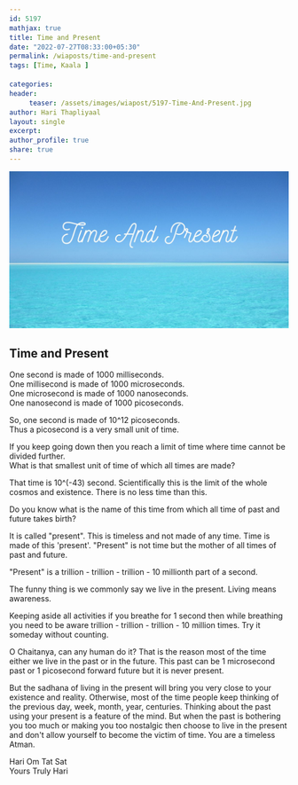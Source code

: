 ```yaml
--- 
id: 5197
mathjax: true  
title: Time and Present
date: "2022-07-27T08:33:00+05:30"
permalink: /wiaposts/time-and-present
tags: [Time, Kaala ]    

categories: 
header:
     teaser: /assets/images/wiapost/5197-Time-And-Present.jpg
author: Hari Thapliyaal 
layout: single 
excerpt:  
author_profile: true 
share: true 
---
```


![Time and Present](/assets/images/wiapost/5197-Time-And-Present.jpg)      
    
## Time and Present      
    
One second is made of 1000 milliseconds.    
One millisecond is made of 1000 microseconds.    
One microsecond is made of 1000 nanoseconds.    
One nanosecond is made of 1000 picoseconds.    
     
So, one second is made of 10^12 picoseconds.    
Thus a picosecond is a very small unit of time.    
     
If you keep going down then you reach a limit of time where time cannot be divided further.    
What is that smallest unit of time of which all times are made?    
     
That time is 10^(-43) second. Scientifically this is the limit of the whole cosmos and existence. There is no less time than this.    
     
Do you know what is the name of this time from which all time of past and future takes birth?    
     
It is called "present". This is timeless and not made of any time. Time is made of this 'present'. "Present" is not time but the mother of all times of past and future.    
     
"Present" is a trillion - trillion - trillion - 10 millionth part of a second.    
     
The funny thing is we commonly say we live in the present. Living means awareness.    
     
Keeping aside all activities if you breathe for 1 second then while breathing you need to be aware trillion - trillion - trillion - 10 million times. Try it someday without counting.    
     
O Chaitanya, can any human do it? That is the reason most of the time either we live in the past or in the future. This past can be 1 microsecond past or 1 picosecond forward future but it is never present.    
     
But the sadhana of living in the present will bring you very close to your existence and reality. Otherwise, most of the time people keep thinking of the previous day, week, month, year, centuries. Thinking about the past using your present is a feature of the mind. But when the past is bothering you too much or making you too nostalgic then choose to live in the present and don't allow yourself to become the victim of time. You are a timeless Atman.    
     
Hari Om Tat Sat    
Yours Truly Hari    
